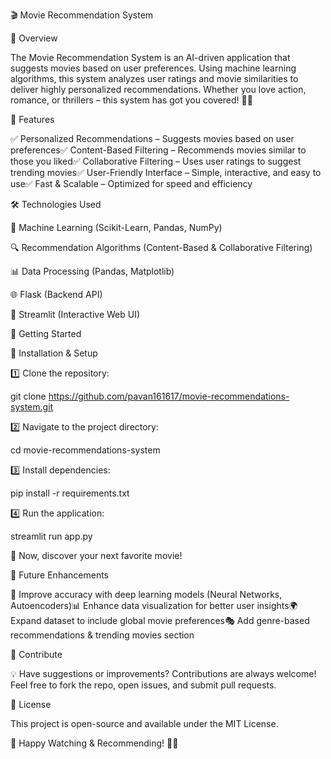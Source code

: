 🎬 Movie Recommendation System

📌 Overview

The Movie Recommendation System is an AI-driven application that suggests movies based on user preferences. Using machine learning algorithms, this system analyzes user ratings and movie similarities to deliver highly personalized recommendations. Whether you love action, romance, or thrillers – this system has got you covered! 🍿✨

🎯 Features

✅ Personalized Recommendations – Suggests movies based on user preferences✅ Content-Based Filtering – Recommends movies similar to those you liked✅ Collaborative Filtering – Uses user ratings to suggest trending movies✅ User-Friendly Interface – Simple, interactive, and easy to use✅ Fast & Scalable – Optimized for speed and efficiency

🛠️ Technologies Used

🤖 Machine Learning (Scikit-Learn, Pandas, NumPy)

🔍 Recommendation Algorithms (Content-Based & Collaborative Filtering)

📊 Data Processing (Pandas, Matplotlib)

🌐 Flask (Backend API)

🎨 Streamlit (Interactive Web UI)

🚀 Getting Started

🔧 Installation & Setup

1️⃣ Clone the repository:

git clone https://github.com/pavan161617/movie-recommendations-system.git

2️⃣ Navigate to the project directory:

cd movie-recommendations-system

3️⃣ Install dependencies:

pip install -r requirements.txt

4️⃣ Run the application:

streamlit run app.py

🎉 Now, discover your next favorite movie!

🔮 Future Enhancements

🚀 Improve accuracy with deep learning models (Neural Networks, Autoencoders)📊 Enhance data visualization for better user insights🌍 Expand dataset to include global movie preferences🎭 Add genre-based recommendations & trending movies section

🤝 Contribute

💡 Have suggestions or improvements? Contributions are always welcome! Feel free to fork the repo, open issues, and submit pull requests.

📜 License

This project is open-source and available under the MIT License.

🎥 Happy Watching & Recommending! 🍿🚀
